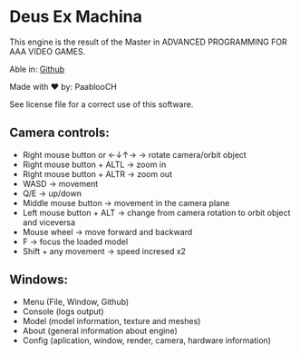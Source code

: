# Deus Ex Machina
 
This engine is the result of the Master in ADVANCED PROGRAMMING FOR AAA VIDEO GAMES. 

Able in: [Github](https://github.com/PaablooCH/ADVANCED-PROGRAMMING-AAA)

Made with ♥ by: PaablooCH

See license file for a correct use of this software.

## Camera controls:
- Right mouse button or ←↓↑→ -> rotate camera/orbit object
- Right mouse button + ALTL -> zoom in
- Right mouse button + ALTR -> zoom out
- WASD -> movement
- Q/E -> up/down
- Middle mouse button -> movement in the camera plane
- Left mouse button + ALT -> change from camera rotation to orbit object and viceversa
- Mouse wheel -> move forward and backward
- F -> focus the loaded model
- Shift + any movement -> speed incresed x2 

## Windows:
- Menu (File, Window, Github)
- Console (logs output)
- Model (model information, texture and meshes)
- About (general information about engine)
- Config (aplication, window, render, camera, hardware information)
